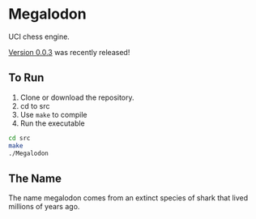 # Megalodon

UCI chess engine.

[Version 0.0.3][latest] was recently released!

## To Run

1. Clone or download the repository.
2. cd to src
3. Use `make` to compile
4. Run the executable

``` bash
cd src
make
./Megalodon
```

## The Name

The name megalodon comes from an extinct species of shark that lived millions of years ago.

[latest]: https://github.com/HuangPatrick16777216/megalodon/releases/latest
